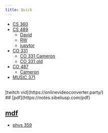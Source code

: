 ```yaml
---
title: Quick
---
```




- [CS 360](https://notes.sibeliusp.com/mdf/1211/cs360/)
- [CS 489](https://notes.sibeliusp.com/pdf/1211/cs479.pdf)
    - [David](https://github.com/RootofalleviI/2021W-temp/tree/master/CS-489)
    - [RW](https://www.richardwu.ca/notes/cs489-notes.pdf)
    - [jupytor](https://uwaterloo.syzygy.ca/)
- [CO 331](https://notes.sibeliusp.com/pdf/1211/co331.pdf)
    - [CO 331 Cameron](https://hextical.github.io/university-notes/year-2/semester-2/CO%20331/co331.pdf)
    - [CO 331 old](https://notes.sibeliusp.com/pdf/1201/co331.pdf)
- [CO 487](https://notes.sibeliusp.com/pdf/1211/co487.pdf)
    - [Cameron](https://hextical.github.io/university-notes/year-3/semester-2/CO%20487/co487.pdf)
- [MUSIC 371](https://notes.sibeliusp.com/mdf/1211/music371/)

<br>
[twitch vid](https://onlinevideoconverter.party/)
<br>
## [pdf](https://notes.sibeliusp.com/pdf)

## [mdf](https://notes.sibeliusp.com/mdf)

- [phys 359](https://github.com/jensen-lawrence/UWLectureNotes/tree/master/PHYS-359)
